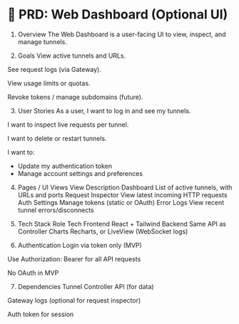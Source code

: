 # 📄 PRD: Web Dashboard (Optional UI)
1. Overview
The Web Dashboard is a user-facing UI to view, inspect, and manage tunnels.

2. Goals
View active tunnels and URLs.

See request logs (via Gateway).

View usage limits or quotas.

Revoke tokens / manage subdomains (future).

3. User Stories
As a user, I want to log in and see my tunnels.

I want to inspect live requests per tunnel.

I want to delete or restart tunnels.

I want to:
- Update my authentication token
- Manage account settings and preferences

4. Pages / UI Views
View	Description
Dashboard	List of active tunnels, with URLs and ports
Request Inspector	View latest incoming HTTP requests
Auth Settings	Manage tokens (static or OAuth)
Error Logs	View recent tunnel errors/disconnects

5. Tech Stack
Role	Tech
Frontend	React + Tailwind
Backend	Same API as Controller
Charts	Recharts, or LiveView (WebSocket logs)

6. Authentication
Login via token only (MVP)

Use Authorization: Bearer <token> for all API requests

No OAuth in MVP

7. Dependencies
Tunnel Controller API (for data)

Gateway logs (optional for request inspector)

Auth token for session


